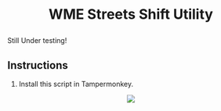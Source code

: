 # <p align="center">WME Streets Shift Utility</p>
Still Under testing!

## Instructions
1) Install this script in Tampermonkey.

<p align="center"><a href="https://raw.githubusercontent.com/kid4rm90s/Street-Shift-Utility/main/WME%20Streets%20Shift%20Utility.js"><img src="https://i.ibb.co/JzHFKzj/button-install-here.png"></a></p>

